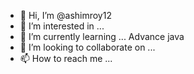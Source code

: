 - 👋 Hi, I’m @ashimroy12
- 👀 I’m interested in ... 
- 🌱 I’m currently learning ... Advance java
- 💞️ I’m looking to collaborate on ... 
- 📫 How to reach me ...

<!---
ashimroy12/ashimroy12 is a ✨ special ✨ repository because its `README.md` (this file) appears on your GitHub profile.
You can click the Preview link to take a look at your changes.
--->
